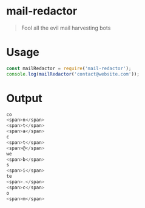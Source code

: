 mail-redactor
===========
> Fool all the evil mail harvesting bots

# Usage
``` js
const mailRedactor = require('mail-redactor');
console.log(mailRedactor('contact@website.com'));
```
# Output
``` js
co
<span>n</span>
<span>t</span>
<span>a</span>
c
<span>t</span>
<span>@</span>
we
<span>b</span>
s
<span>i</span>
te
<span>.</span>
<span>c</span>
o
<span>m</span>
```
